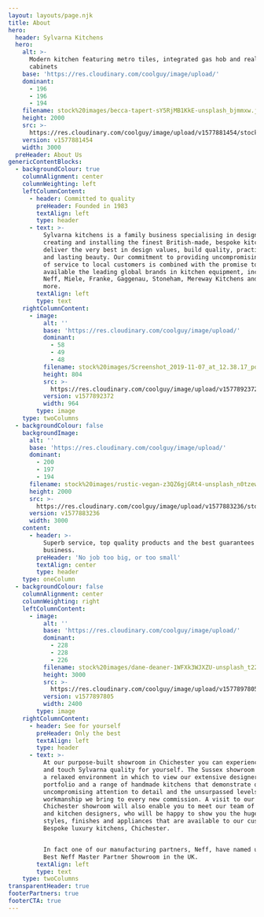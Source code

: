 ```yaml
---
layout: layouts/page.njk
title: About
hero:
  header: Sylvarna Kitchens
  hero:
    alt: >-
      Modern kitchen featuring metro tiles, integrated gas hob and real oak
      cabinets
    base: 'https://res.cloudinary.com/coolguy/image/upload/'
    dominant:
      - 196
      - 196
      - 194
    filename: stock%20images/becca-tapert-sY5RjMB1KkE-unsplash_bjmmxw.jpg
    height: 2000
    src: >-
      https://res.cloudinary.com/coolguy/image/upload/v1577881454/stock%20images/becca-tapert-sY5RjMB1KkE-unsplash_bjmmxw.jpg
    version: v1577881454
    width: 3000
  preHeader: About Us
genericContentBlocks:
  - backgroundColour: true
    columnAlignment: center
    columnWeighting: left
    leftColumnContent:
      - header: Committed to quality
        preHeader: Founded in 1983
        textAlign: left
        type: header
      - text: >-
          Sylvarna kitchens is a family business specialising in designing,
          creating and installing the finest British-made, bespoke kitchens that
          deliver the very best in design values, build quality, practicality
          and lasting beauty. Our commitment to providing uncompromising levels
          of service to local customers is combined with the promise to make
          available the leading global brands in kitchen equipment, including
          Neff, Miele, Franke, Gaggenau, Stoneham, Mereway Kitchens and many
          more.
        textAlign: left
        type: text
    rightColumnContent:
      - image:
          alt: ''
          base: 'https://res.cloudinary.com/coolguy/image/upload/'
          dominant:
            - 58
            - 49
            - 48
          filename: stock%20images/Screenshot_2019-11-07_at_12.38.17_porup4.png
          height: 804
          src: >-
            https://res.cloudinary.com/coolguy/image/upload/v1577892372/stock%20images/Screenshot_2019-11-07_at_12.38.17_porup4.png
          version: v1577892372
          width: 964
        type: image
    type: twoColumns
  - backgroundColour: false
    backgroundImage:
      alt: ''
      base: 'https://res.cloudinary.com/coolguy/image/upload/'
      dominant:
        - 200
        - 197
        - 194
      filename: stock%20images/rustic-vegan-z3QZ6gjGRt4-unsplash_n0tzew.jpg
      height: 2000
      src: >-
        https://res.cloudinary.com/coolguy/image/upload/v1577883236/stock%20images/rustic-vegan-z3QZ6gjGRt4-unsplash_n0tzew.jpg
      version: v1577883236
      width: 3000
    content:
      - header: >-
          Superb service, top quality products and the best guarantees in the
          business.
        preHeader: 'No job too big, or too small'
        textAlign: center
        type: header
    type: oneColumn
  - backgroundColour: false
    columnAlignment: center
    columnWeighting: right
    leftColumnContent:
      - image:
          alt: ''
          base: 'https://res.cloudinary.com/coolguy/image/upload/'
          dominant:
            - 228
            - 228
            - 226
          filename: stock%20images/dane-deaner-1WFXk3WJXZU-unsplash_t22qma.jpg
          height: 3000
          src: >-
            https://res.cloudinary.com/coolguy/image/upload/v1577897805/stock%20images/dane-deaner-1WFXk3WJXZU-unsplash_t22qma.jpg
          version: v1577897805
          width: 2400
        type: image
    rightColumnContent:
      - header: See for yourself
        preHeader: Only the best
        textAlign: left
        type: header
      - text: >-
          At our purpose-built showroom in Chichester you can experience, see
          and touch Sylvarna quality for yourself. The Sussex showroom provides
          a relaxed environment in which to view our extensive designer kitchen
          portfolio and a range of handmade kitchens that demonstrate our
          uncompromising attention to detail and the unsurpassed levels of
          workmanship we bring to every new commission. A visit to our
          Chichester showroom will also enable you to meet our team of experts
          and kitchen designers, who will be happy to show you the huge range of
          styles, finishes and appliances that are available to our customers.
          Bespoke luxury kitchens, Chichester.


          In fact one of our manufacturing partners, Neff, have named us as the
          Best Neff Master Partner Showroom in the UK.
        textAlign: left
        type: text
    type: twoColumns
transparentHeader: true
footerPartners: true
footerCTA: true
---
```


